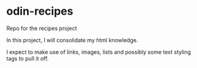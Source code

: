 # odin-recipes
Repo for the recipes project

In this project, I will consolidate my html knowledge.

I expect to make use of links, images, lists and possibly some text styling tags to pull it off.